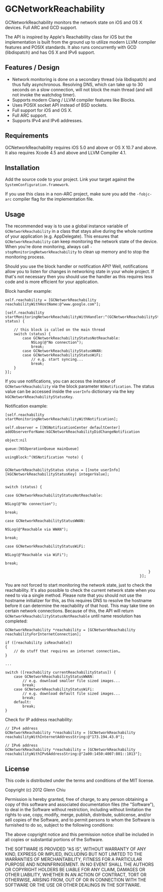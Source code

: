 GCNetworkReachability
=====================

GCNetworkReachability monitors the network state on iOS and OS X devices. Full ARC and GCD support.

The API is inspired by Apple's Reachability class for iOS but the implementation is built from the ground up to utilize modern LLVM compiler features and POSIX standards. It also runs concurrently with GCD (libdispatch) and has OS X and IPv6 support.

Features / Design
-----------------
* Network monitoring is done on a secondary thread (via libdispatch) and thus fully asynchronous. Resolving DNS, which can take up to 30 seconds on a slow connection, will not block the main thread (and will not invoke the watchdog timer).
* Supports modern Clang / LLVM compiler features like Blocks.
* Uses POSIX socket API instead of BSD sockets.
* Full support for iOS and OS X.
* Full ARC support.
* Supports IPv4 and IPv6 addresses.

Requirements
------------
GCNetworkReachability requires iOS 5.0 and above or OS X 10.7 and above. It also requires Xcode 4.5 and above and LLVM Compiler 4.1.

Installation
------------
Add the source code to your project. Link your target against the `SystemConfiguration.framework`.

If you use this class in a non-ARC project, make sure you add the `-fobjc-arc` compiler flag for the implementation file.

Usage
-----
The recommended way is to use a global instance variable of `GCNetworkReachability` in a class that stays alive during the whole runtime of your application (e.g. AppDelegate). This ensures that `GCNetworkReachability` can keep monitoring the network state of the device. When you're done monitoring, always call `-stopMonitoringNetworkReachability` to clean up memory and to stop the monitoring process.

Should you use the block handler or notification API? Well, notifications allow you to listen for changes in networking state in your whole project. If that's not necessary then you should use the handler as this requires less code and is more efficient for your application.

Block handler example:

```
self.reachability = [GCNetworkReachability reachabilityWithHostName:@"www.google.com"];

[self.reachability startMonitoringNetworkReachabilityWithHandler:^(GCNetworkReachabilityStatus status) {
        
    // this block is called on the main thread   
    switch (status) {
        case GCNetworkReachabilityStatusNotReachable:
            NSLog(@"No connection");
            break;
        case GCNetworkReachabilityStatusWWAN:
        case GCNetworkReachabilityStatusWiFi:
            // e.g. start syncing...
            break;
    }
}];
```
If you use notifications, you can access the instance of `GCNetworkReachability` via the block parameter `NSNotification`. The status value can be accessed inside the `userInfo` dictionary via the key `kGCNetworkReachabilityStatusKey`.

Notification example:

```
[self.reachability startMonitoringNetworkReachabilityWithNotification];

self.observer = [[NSNotificationCenter defaultCenter] addObserverForName:kGCNetworkReachabilityDidChangeNotification
                                                                  object:nil
                                                                   queue:[NSOperationQueue mainQueue]
                                                              usingBlock:^(NSNotification *note) {
                                                                  
                                                                  GCNetworkReachabilityStatus status = [[note userInfo][kGCNetworkReachabilityStatusKey] integerValue];
                                                                  
                                                                  switch (status) {
                                                                      case GCNetworkReachabilityStatusNotReachable:
                                                                          NSLog(@"No connection");
                                                                          break;
                                                                      case GCNetworkReachabilityStatusWWAN:
                                                                          NSLog(@"Reachable via WWAN");
                                                                          break;
                                                                      case GCNetworkReachabilityStatusWiFi:
                                                                          NSLog(@"Reachable via WiFi");
                                                                          break;
                                                                      
                                                                  }
                                                              }];
```

You are not forced to start monitoring the network state, just to check the reachability. It's also possible to check the current network state when you need to via a single method. Please note that you should not use the hostname initializer for this, as this requires DNS to resolve the hostname before it can determine the reachability of that host. This may take time on certain network connections. Because of this, the API will return `GCNetworkReachabilityStatusNotReachable` until name resolution has completed:

```
GCNetworkReachability *reachability = [GCNetworkReachability reachabilityForInternetConnection];

if ([reachability isReachable])
{
	// do stuff that requires an internet connection…
}

...

switch ([reachability currentReachabilityStatus]) {
    case GCNetworkReachabilityStatusWWAN:
        // e.g. download smaller file sized images...
        break;
    case GCNetworkReachabilityStatusWiFi:
        // e.g. download default file sized images...
        break;
    default:
        break;
}
```
Check for IP address reachability:

```
// IPv4 address
GCNetworkReachability *reachability = [GCNetworkReachability reachabilityWithInternetAddressString:@"173.194.43.0"];

// IPv6 address
GCNetworkReachability *reachability = [GCNetworkReachability reachabilityWithIPv6AddressString:@"2a00:1450:4007:801::1013"];
```

License
-------

This code is distributed under the terms and conditions of the MIT license.

Copyright (c) 2012 Glenn Chiu

Permission is hereby granted, free of charge, to any person obtaining a copy
of this software and associated documentation files (the "Software"), to deal
in the Software without restriction, including without limitation the rights
to use, copy, modify, merge, publish, distribute, sublicense, and/or sell
copies of the Software, and to permit persons to whom the Software is
furnished to do so, subject to the following conditions:

The above copyright notice and this permission notice shall be included in
all copies or substantial portions of the Software.

THE SOFTWARE IS PROVIDED "AS IS", WITHOUT WARRANTY OF ANY KIND, EXPRESS OR
IMPLIED, INCLUDING BUT NOT LIMITED TO THE WARRANTIES OF MERCHANTABILITY,
FITNESS FOR A PARTICULAR PURPOSE AND NONINFRINGEMENT. IN NO EVENT SHALL THE
AUTHORS OR COPYRIGHT HOLDERS BE LIABLE FOR ANY CLAIM, DAMAGES OR OTHER
LIABILITY, WHETHER IN AN ACTION OF CONTRACT, TORT OR OTHERWISE, ARISING FROM,
OUT OF OR IN CONNECTION WITH THE SOFTWARE OR THE USE OR OTHER DEALINGS IN
THE SOFTWARE.